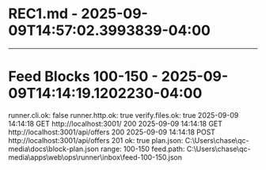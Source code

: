# REC1.md - 2025-09-09T14:57:02.3993839-04:00
----
# Feed Blocks 100-150 - 2025-09-09T14:14:19.1202230-04:00
runner.cli.ok: false
runner.http.ok: true
verify.files.ok: true
2025-09-09 14:14:18 GET http://localhost:3001/ 200
2025-09-09 14:14:18 GET http://localhost:3001/api/offers 200
2025-09-09 14:14:18 POST http://localhost:3001/api/offers 201
ok: true
plan.json: C:\Users\chase\qc-media\docs\block-plan.json
range: 100-150
feed.path: C:\Users\chase\qc-media\apps\web\ops\runner\inbox\feed-100-150.json
